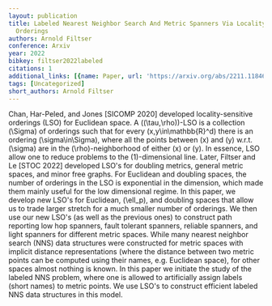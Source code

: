 ```yaml
---
layout: publication
title: Labeled Nearest Neighbor Search And Metric Spanners Via Locality Sensitive
  Orderings
authors: Arnold Filtser
conference: Arxiv
year: 2022
bibkey: filtser2022labeled
citations: 1
additional_links: [{name: Paper, url: 'https://arxiv.org/abs/2211.11846'}]
tags: [Uncategorized]
short_authors: Arnold Filtser
---
```

Chan, Har-Peled, and Jones [SICOMP 2020] developed locality-sensitive
orderings (LSO) for Euclidean space. A \((\tau,\rho)\)-LSO is a collection
\(\Sigma\) of orderings such that for every \(x,y\in\mathbb\{R\}^d\) there is an
ordering \(\sigma\in\Sigma\), where all the points between \(x\) and \(y\) w.r.t.
\(\sigma\) are in the \(\rho\)-neighborhood of either \(x\) or \(y\). In essence, LSO
allow one to reduce problems to the \(1\)-dimensional line. Later, Filtser and Le
[STOC 2022] developed LSO's for doubling metrics, general metric spaces, and
minor free graphs. For Euclidean and doubling spaces, the number of orderings
in the LSO is exponential in the dimension, which made them mainly useful for
the low dimensional regime. In this paper, we develop new LSO's for Euclidean,
\(\ell_p\), and doubling spaces that allow us to trade larger stretch for a much
smaller number of orderings. We then use our new LSO's (as well as the previous
ones) to construct path reporting low hop spanners, fault tolerant spanners,
reliable spanners, and light spanners for different metric spaces. While many
nearest neighbor search (NNS) data structures were constructed for metric
spaces with implicit distance representations (where the distance between two
metric points can be computed using their names, e.g. Euclidean space), for
other spaces almost nothing is known. In this paper we initiate the study of
the labeled NNS problem, where one is allowed to artificially assign labels
(short names) to metric points. We use LSO's to construct efficient labeled NNS
data structures in this model.